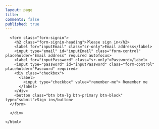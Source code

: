```yaml
---
layout: page
title: 
comments: false
published: true
---
```


<html>
    <div class="container">

      <form class="form-signin">
        <h2 class="form-signin-heading">Please sign in</h2>
        <label for="inputEmail" class="sr-only">Email address</label>
        <input type="email" id="inputEmail" class="form-control" placeholder="Email address" required autofocus>
        <label for="inputPassword" class="sr-only">Password</label>
        <input type="password" id="inputPassword" class="form-control" placeholder="Password" required>
        <div class="checkbox">
          <label>
            <input type="checkbox" value="remember-me"> Remember me
          </label>
        </div>
        <button class="btn btn-lg btn-primary btn-block" type="submit">Sign in</button>
      </form>

      </div>
      
    </html>
    
